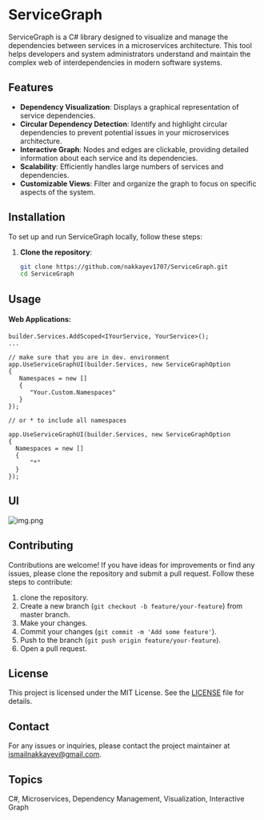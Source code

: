 ﻿# ServiceGraph

ServiceGraph is a C# library designed to visualize and manage the dependencies between services in a microservices architecture. This tool helps developers and system administrators understand and maintain the complex web of interdependencies in modern software systems.

## Features

- **Dependency Visualization**: Displays a graphical representation of service dependencies.
- **Circular Dependency Detection**: Identify and highlight circular dependencies to prevent potential issues in your microservices architecture.
- **Interactive Graph**: Nodes and edges are clickable, providing detailed information about each service and its dependencies.
- **Scalability**: Efficiently handles large numbers of services and dependencies.
- **Customizable Views**: Filter and organize the graph to focus on specific aspects of the system.

## Installation

To set up and run ServiceGraph locally, follow these steps:

1. **Clone the repository**:
    ```bash
    git clone https://github.com/nakkayev1707/ServiceGraph.git
    cd ServiceGraph
    ```

## Usage
#### Web Applications:

```
builder.Services.AddScoped<IYourService, YourService>();
...

// make sure that you are in dev. environment
app.UseServiceGraphUI(builder.Services, new ServiceGraphOption
{
   Namespaces = new []
   {
      "Your.Custom.Namespaces"
   }
});

// or * to include all namespaces 

app.UseServiceGraphUI(builder.Services, new ServiceGraphOption
{
  Namespaces = new []
  {
      "*"
  }
});

```
## UI

![img.png](img.png)

## Contributing

Contributions are welcome! If you have ideas for improvements or find any issues, please clone the repository and submit a pull request. Follow these steps to contribute:

1. clone the repository.
2. Create a new branch (`git checkout -b feature/your-feature`) from master branch.
3. Make your changes.
4. Commit your changes (`git commit -m 'Add some feature'`).
5. Push to the branch (`git push origin feature/your-feature`).
6. Open a pull request.

## License

This project is licensed under the MIT License. See the [LICENSE](LICENSE) file for details.

## Contact

For any issues or inquiries, please contact the project maintainer at ismailnakkayev@gmail.com.

## Topics

C#, Microservices, Dependency Management, Visualization, Interactive Graph
